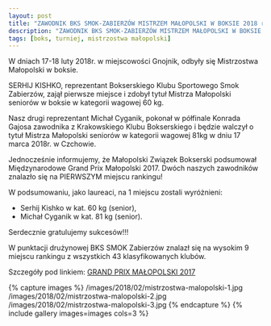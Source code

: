 ```yaml
---
layout: post
title: "ZAWODNIK BKS SMOK-ZABIERZÓW MISTRZEM MAŁOPOLSKI W BOKSIE 2018 r."
description: "ZAWODNIK BKS SMOK-ZABIERZÓW MISTRZEM MAŁOPOLSKI W BOKSIE 2018 r."
tags: [boks, turniej, mistrzostwa małopolski]
---
```

W dniach 17-18 luty 2018r. w miejscowości Gnojnik, odbyły się Mistrzostwa Małopolski
w boksie.

SERHIJ KISHKO, reprezentant Bokserskiego Klubu Sportowego Smok Zabierzów, zajął
pierwsze miejsce i zdobył tytuł Mistrza Małopolski seniorów w boksie w kategorii wagowej
60 kg.

Nasz drugi reprezentant Michał Cyganik, pokonał w półfinale Konrada Gajosa zawodnika z
Krakowskiego Klubu Bokserskiego i będzie walczył o tytuł Mistrza Małopolski seniorów w
kategorii wagowej 81kg w dniu 17 marca 2018r. w Czchowie.

Jednocześnie informujemy, że Małopolski Związek Bokserski podsumował
Międzynarodowe Grand Prix Małopolski 2017. Dwóch naszych zawodników znalazło się
na PIERWSZYM miejscu rankingu!

W podsumowaniu, jako laureaci, na 1 miejscu zostali wyróżnieni:
* Serhij Kishko w kat. 60 kg (senior),
* Michał Cyganik w kat. 81 kg (senior).


Serdecznie gratulujemy sukcesów!!!

W punktacji drużynowej BKS SMOK Zabierzów znalazł się na wysokim 9 miejscu rankingu
z wszystkich 43 klasyfikowanych klubów.

Szczegóły pod linkiem: [GRAND PRIX MAŁOPOLSKI 2017](http://mzb.org.pl/miedzynarodowe-grand-prix-malopolski-2017-podsumowanie/)

{% capture images %}
	/images/2018/02/mistrzostwa-malopolski-1.jpg
	/images/2018/02/mistrzostwa-malopolski-2.jpg
	/images/2018/02/mistrzostwa-malopolski-3.jpg
{% endcapture %}
{% include gallery images=images cols=3 %}
